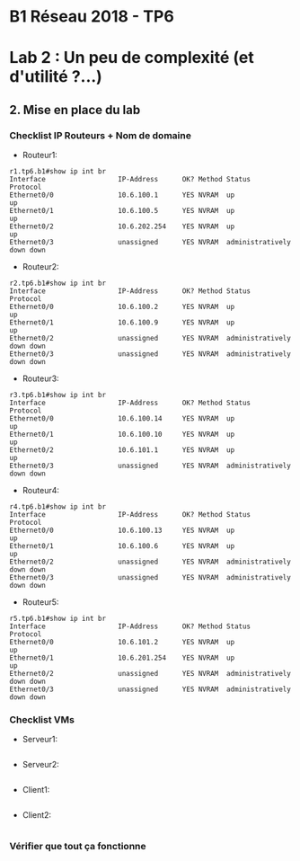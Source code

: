 # B1 Réseau 2018 - TP6
# Lab 2 : Un peu de complexité (et d'utilité ?...)
## 2. Mise en place du lab
### Checklist IP Routeurs + Nom de domaine
* Routeur1:
```
r1.tp6.b1#show ip int br
Interface                  IP-Address      OK? Method Status                Protocol
Ethernet0/0                10.6.100.1      YES NVRAM  up                    up
Ethernet0/1                10.6.100.5      YES NVRAM  up                    up
Ethernet0/2                10.6.202.254    YES NVRAM  up                    up
Ethernet0/3                unassigned      YES NVRAM  administratively down down
```
* Routeur2:
```
r2.tp6.b1#show ip int br
Interface                  IP-Address      OK? Method Status                Protocol
Ethernet0/0                10.6.100.2      YES NVRAM  up                    up
Ethernet0/1                10.6.100.9      YES NVRAM  up                    up
Ethernet0/2                unassigned      YES NVRAM  administratively down down
Ethernet0/3                unassigned      YES NVRAM  administratively down down
```
* Routeur3:
```
r3.tp6.b1#show ip int br
Interface                  IP-Address      OK? Method Status                Protocol
Ethernet0/0                10.6.100.14     YES NVRAM  up                    up
Ethernet0/1                10.6.100.10     YES NVRAM  up                    up
Ethernet0/2                10.6.101.1      YES NVRAM  up                    up
Ethernet0/3                unassigned      YES NVRAM  administratively down down
```
* Routeur4:
```
r4.tp6.b1#show ip int br
Interface                  IP-Address      OK? Method Status                Protocol
Ethernet0/0                10.6.100.13     YES NVRAM  up                    up
Ethernet0/1                10.6.100.6      YES NVRAM  up                    up
Ethernet0/2                unassigned      YES NVRAM  administratively down down
Ethernet0/3                unassigned      YES NVRAM  administratively down down
```
* Routeur5:
```
r5.tp6.b1#show ip int br
Interface                  IP-Address      OK? Method Status                Protocol
Ethernet0/0                10.6.101.2      YES NVRAM  up                    up
Ethernet0/1                10.6.201.254    YES NVRAM  up                    up
Ethernet0/2                unassigned      YES NVRAM  administratively down down
Ethernet0/3                unassigned      YES NVRAM  administratively down down
```
### Checklist VMs
* Serveur1:
```

```
* Serveur2:
```

```
* Client1:
```

```
* Client2:
```

```
### Vérifier que tout ça fonctionne
<!--stackedit_data:
eyJoaXN0b3J5IjpbOTYzNzUwNTYyLDkwNzY4NDM4MCw3MzA5OT
gxMTZdfQ==
-->
